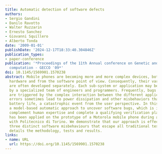 ```yaml
---
title: Automatic detection of software defects
authors:
- Sergio Gandini
- Danilo Ravotto
- Walter Ruzzarin
- Ernesto Sanchez
- Giovanni Squillero
- Alberto Tonda
date: '2009-01-01'
publishDate: '2024-12-17T18:33:40.304846Z'
publication_types:
- paper-conference
publication: '*Proceedings of the 11th Annual conference on Genetic and evolutionary
  computation - GECCO ′09*'
doi: 10.1145/1569901.1570238
abstract: Mobile phones are becoming more and more complex devices, both from the
  hardware and from the software point of view. Consequently, their various parts
  are often developed separately. Each sub-system or application may be worked out
  by a specialized team of engineers and programmers. Frequently, bugs in one component
  are triggered by the complex interaction between the different applications. Those
  errors sometimes lead to power dissipation and other misbehaviors that lower residual
  battery life, a catastrophic event from the user perspective. In this paper we propose
  a model-based automatic approach to uncover software bugs, which is intended to
  complement human expertise and complete a qualifying verification plan. The system
  has been applied on the prototype of a Motorola mobile phone during a partnership
  with Politecnico di Torino. We demonstrate that our approach is effective by detecting
  three distinct software misbehaviours that escape all traditional tests. The paper
  details the methodology, tests and results.
links:
- name: URL
  url: https://doi.org/10.1145/1569901.1570238
---
```

